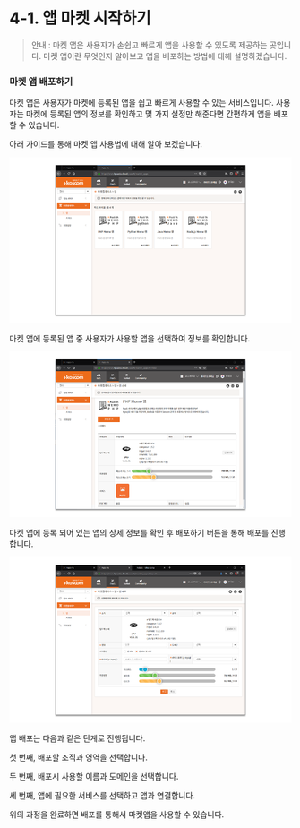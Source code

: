 # 4-1. 앱 마켓 시작하기



> 안내 : 마켓 앱은 사용자가 손쉽고 빠르게 앱을 사용할 수 있도록 제공하는 곳입니다. 마켓 앱이란 무엇인지 알아보고 앱을 배포하는 방법에 대해 설명하겠습니다.

### 마켓 앱 배포하기

마켓 앱은 사용자가 마켓에 등록된 앱을 쉽고 빠르게 사용할 수 있는 서비스입니다. 사용자는 마켓에 등록된 앱의 정보를 확인하고 몇 가지 설정만 해준다면 간편하게 앱을 배포할 수 있습니다.

아래 가이드를 통해 마켓 앱 사용법에 대해 알아 보겠습니다.

![](../.gitbook/assets/image%20%2861%29.png)

마켓 앱에 등록된 앱 중 사용자가 사용할 앱을 선택하여 정보를 확인합니다.

![](../.gitbook/assets/image%20%2821%29.png)

마켓 앱에 등록 되어 있는 앱의 상세 정보를 확인 후 배포하기 버튼을 통해 배포를 진행합니다.

![](../.gitbook/assets/image%20%2826%29.png)

앱 배포는 다음과 같은 단계로 진행됩니다.

첫 번째, 배포할 조직과 영역을 선택합니다.

두 번째, 배포시 사용할 이름과 도메인을 선택합니다.

세 번째, 앱에 필요한 서비스를 선택하고 앱과 연결합니다.

위의 과정을 완료하면 배포를 통해서 마켓앱을 사용할 수 있습니다.

